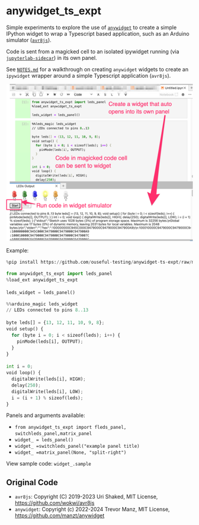 # anywidget_ts_expt

Simple experiments to explore the use of [`anywidget`](https://anywidget.dev/) to create a simple IPython widget to wrap a Typescript based application, such as an Arduino simulator ([`avr8js`](https://github.com/wokwi/avr8js)).

Code is sent from a magicked cell to an isolated ipywidget running (via [`jupyterlab-sidecar`](https://github.com/jupyter-widgets/jupyterlab-sidecar)) in its own panel.

See [`NOTES.md`](./NOTES.md) for a walkthrough on creating `anywidget` widgets to create an `ipywidget` wrapper around a simple Typescript application (`avr8js`).

![Example widget panel and magic, annotated](images/example-annotated.png)

Example:

```python
%pip install https://github.com/ouseful-testing/anywidget-ts-expt/raw/main/dist/anywidget_ts_expt-0.0.1-py2.py3-none-any.whl
```

```python
from anywidget_ts_expt import leds_panel
%load_ext anywidget_ts_expt

leds_widget = leds_panel()
```

```python
%%arduino_magic leds_widget
// LEDs connected to pins 8..13

byte leds[] = {13, 12, 11, 10, 9, 8};
void setup() {
  for (byte i = 0; i < sizeof(leds); i++) {
    pinMode(leds[i], OUTPUT);
  }
}

int i = 0;
void loop() {
  digitalWrite(leds[i], HIGH);
  delay(250);
  digitalWrite(leds[i], LOW);
  i = (i + 1) % sizeof(leds);
}
```

Panels and arguments available:

- `from anywidget_ts_expt import fleds_panel, switchleds_panel,matrix_panel`
- `widget_ = leds_panel()`
- `widget_ =switchleds_panel("example panel title)`
- `widget_ =matrix_panel(None, "split-right")`

View sample code: `widget_.sample`

## Original Code

- `avr8js`: Copyright (C) 2019-2023 Uri Shaked, MIT License, https://github.com/wokwi/avr8js
- `anywidget`: Copyright (c) 2022-2024 Trevor Manz, MIT License, https://github.com/manzt/anywidget